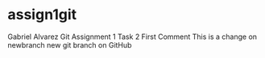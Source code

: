 # assign1git
Gabriel Alvarez Git Assignment 1 Task 2
First Comment
This is a change on newbranch
new git branch on GitHub
